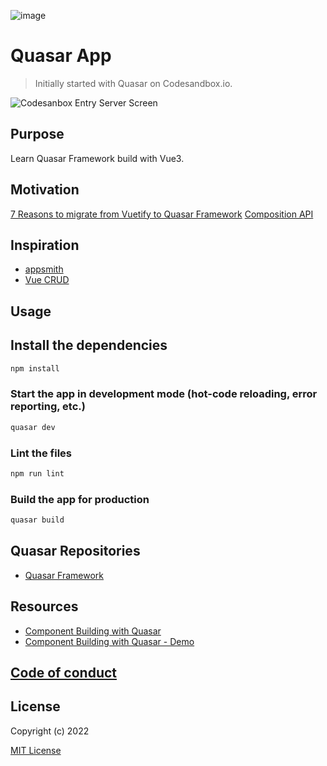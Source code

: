 ![image](https://user-images.githubusercontent.com/3314957/140314572-9c26fc82-76b4-44b7-9f16-795da179195c.png)
# Quasar App 

> Initially started with Quasar on Codesandbox.io.

![Codesanbox Entry Server Screen](https://cdn.quasar.dev/codesandbox/codesandbox-entry.jpg)

## Purpose
Learn Quasar Framework build with Vue3.

## Motivation
[7 Reasons to migrate from Vuetify to Quasar Framework](https://medium.com/@charliegilmanuk/7-reasons-to-migrate-from-vuetify-to-quasar-framework-8ea47358262)
[Composition API](https://v3.vuejs.org/api/composition-api.html)

## Inspiration
- [appsmith](https://www.appsmith.com/)
- [Vue CRUD](https://github.com/what-crud/vue-crud)

## Usage
## Install the dependencies
```bash
npm install
```

### Start the app in development mode (hot-code reloading, error reporting, etc.)

```bash
quasar dev
```

### Lint the files

```bash
npm run lint
```

### Build the app for production

```bash
quasar build
```

## Quasar Repositories

- [Quasar Framework](https://github.com/quasarframework/quasar)

## Resources

- [Component Building with Quasar](https://medium.com/quasar-framework/component-building-with-quasar-fc101b6730ae)
- [Component Building with Quasar - Demo](https://jsfiddle.net/smolinari/mc2s5pk6/)

## [Code of conduct](https://javascript-conference.com/code-of-conduct/)

## License

Copyright (c) 2022

[MIT License](http://en.wikipedia.org/wiki/MIT_License)
